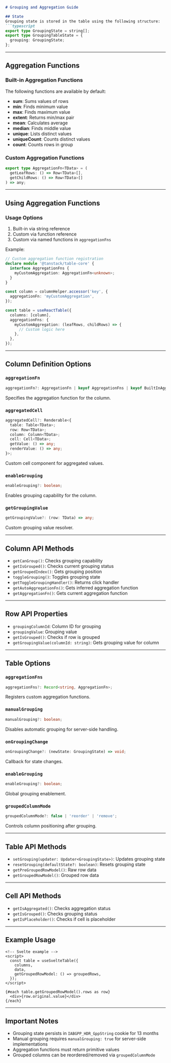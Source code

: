

```markdown
# Grouping and Aggregation Guide

## State
Grouping state is stored in the table using the following structure:
```typescript
export type GroupingState = string[];
export type GroupingTableState = {
  grouping: GroupingState;
};
```

---

## Aggregation Functions
### Built-in Aggregation Functions
The following functions are available by default:
- **sum**: Sums values of rows
- **min**: Finds minimum value
- **max**: Finds maximum value
- **extent**: Returns min/max pair
- **mean**: Calculates average
- **median**: Finds middle value
- **unique**: Lists distinct values
- **uniqueCount**: Counts distinct values
- **count**: Counts rows in group

### Custom Aggregation Functions
```typescript
export type AggregationFn<TData> = (
  getLeafRows: () => Row<TData>[],
  getChildRows: () => Row<TData>[]
) => any;
```

---

## Using Aggregation Functions
### Usage Options
1. Built-in via string reference
2. Custom via function reference
3. Custom via named functions in `aggregationFns`

Example:
```typescript
// Custom aggregation function registration
declare module '@tanstack/table-core' {
  interface AggregationFns {
    myCustomAggregation: AggregationFn<unknown>;
  }
}

const column = columnHelper.accessor('key', {
  aggregationFn: 'myCustomAggregation',
});

const table = useReactTable({
  columns: [column],
  aggregationFns: {
    myCustomAggregation: (leafRows, childRows) => {
      // Custom logic here
    },
  },
});
```

---

## Column Definition Options

### `aggregationFn`
```typescript
aggregationFn?: AggregationFn | keyof AggregationFns | keyof BuiltInAggregationFns;
```
Specifies the aggregation function for the column.

### `aggregatedCell`
```typescript
aggregatedCell?: Renderable<{
  table: Table<TData>;
  row: Row<TData>;
  column: Column<TData>;
  cell: Cell<TData>;
  getValue: () => any;
  renderValue: () => any;
}>;
```
Custom cell component for aggregated values.

### `enableGrouping`
```typescript
enableGrouping?: boolean;
```
Enables grouping capability for the column.

### `getGroupingValue`
```typescript
getGroupingValue?: (row: TData) => any;
```
Custom grouping value resolver.

---

## Column API Methods
- `getCanGroup()`: Checks grouping capability
- `getIsGrouped()`: Checks current grouping status
- `getGroupedIndex()`: Gets grouping position
- `toggleGrouping()`: Toggles grouping state
- `getToggleGroupingHandler()`: Returns click handler
- `getAutoAggregationFn()`: Gets inferred aggregation function
- `getAggregationFn()`: Gets current aggregation function

---

## Row API Properties
- `groupingColumnId`: Column ID for grouping
- `groupingValue`: Grouping value
- `getIsGrouped()`: Checks if row is grouped
- `getGroupingValue(columnId: string)`: Gets grouping value for column

---

## Table Options
### `aggregationFns`
```typescript
aggregationFns?: Record<string, AggregationFn>;
```
Registers custom aggregation functions.

### `manualGrouping`
```typescript
manualGrouping?: boolean;
```
Disables automatic grouping for server-side handling.

### `onGroupingChange`
```typescript
onGroupingChange?: (newState: GroupingState) => void;
```
Callback for state changes.

### `enableGrouping`
```typescript
enableGrouping?: boolean;
```
Global grouping enablement.

### `groupedColumnMode`
```typescript
groupedColumnMode?: false | 'reorder' | 'remove';
```
Controls column positioning after grouping.

---

## Table API Methods
- `setGrouping(updater: Updater<GroupingState>)`: Updates grouping state
- `resetGrouping(defaultState?: boolean)`: Resets grouping state
- `getPreGroupedRowModel()`: Raw row data
- `getGroupedRowModel()`: Grouped row data

---

## Cell API Methods
- `getIsAggregated()`: Checks aggregation status
- `getIsGrouped()`: Checks grouping status
- `getIsPlaceholder()`: Checks if cell is placeholder

---

## Example Usage
```svelte
<!-- Svelte example -->
<script>
  const table = useSvelteTable({
    columns,
    data,
    getGroupedRowModel: () => groupedRows,
  });
</script>

{#each table.getGroupedRowModel().rows as row}
  <div>{row.original.value}</div>
{/each}
```

---

## Important Notes
- Grouping state persists in `IABGPP_HDR_GppString` cookie for 13 months
- Manual grouping requires `manualGrouping: true` for server-side implementations
- Aggregation functions must return primitive values
- Grouped columns can be reordered/removed via `groupedColumnMode`

```